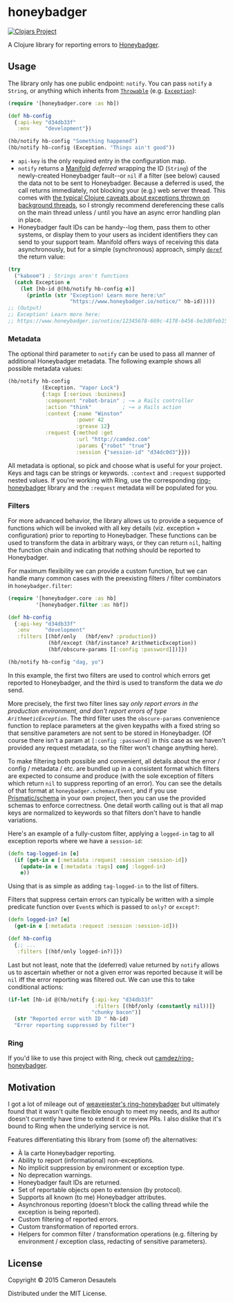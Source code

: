 # honeybadger

[![Clojars Project][clojars-badge]][clojars-honeybadger]

A Clojure library for reporting errors to [Honeybadger][].

## Usage

The library only has one public endpoint: `notify`.  You can pass
`notify` a `String`, or anything which inherits from
[`Throwable`][throwable] (e.g. [`Exception`][exception]):

```clj
(require '[honeybadger.core :as hb])

(def hb-config
  {:api-key "d34db33f"
   :env     "development"})

(hb/notify hb-config "Something happened")
(hb/notify hb-config (Exception. "Things ain't good"))
```

- `api-key` is the only required entry in the configuration map.
- `notify` returns a [Manifold][] *deferred* wrapping the ID
  (`String`) of the newly-created Honeybadger fault--or `nil` if a
  filter (see below) caused the data not to be sent to
  Honeybadger. Because a deferred is used, the call returns
  immediately, not blocking your (e.g.) web server thread. This comes
  with
  [the typical Clojure caveats about exceptions thrown on background threads][background-exceptions],
  so I strongly recommend dereferencing these calls on the main thread
  unless / until you have an async error handling plan in place.
- Honeybadger fault IDs can be handy--log them, pass them to other
  systems, or display them to your users as incident identifiers they
  can send to your support team. Manifold offers ways of receiving
  this data asynchronously, but for a simple (synchronous) approach,
  simply [`deref`][deref] the return value:

```clj
(try
  ("kaboom") ; Strings aren't functions
  (catch Exception e
    (let [hb-id @(hb/notify hb-config e)]
      (println (str "Exception! Learn more here:\n"
                    "https://www.honeybadger.io/notice/" hb-id)))))
;; (Output)
;; Exception! Learn more here:
;; https://www.honeybadger.io/notice/12345678-669c-4178-b456-be3d0feb1551
```

### Metadata

The optional third parameter to `notify` can be used to pass all
manner of additional Honeybadger metadata. The following example shows
all possible metadata values:

```clj
(hb/notify hb-config
           (Exception. "Vapor Lock")
           {:tags [:serious :business]
            :component "robot-brain" ; ~= a Rails controller
            :action "think"          ; ~= a Rails action
            :context {:name "Winston"
                      :power 42
                      :grease 12}
            :request {:method :get
                      :url "http://camdez.com"
                      :params {"robot" "true"}
                      :session {"session-id" "d34dc0d3"}}})
```

All metadata is optional, so pick and choose what is useful for your
project. Keys and tags can be strings or keywords.  `:context` and
`:request` supported nested values.  If you're working with Ring, use
the corresponding [ring-honeybadger][camdez-rh] library and the
`:request` metadata will be populated for you.

### Filters

For more advanced behavior, the library allows us to provide a
sequence of functions which will be invoked with all key details (viz.
exception + configuration) prior to reporting to Honeybadger. These
functions can be used to transform the data in arbitrary ways, or they
can return `nil`, halting the function chain and indicating that
nothing should be reported to Honeybadger.

For maximum flexibility we can provide a custom function, but we can
handle many common cases with the preexisting filters / filter
combinators in `honeybadger.filter`:

```clj
(require '[honeybadger.core :as hb]
         '[honeybadger.filter :as hbf])

(def hb-config
  {:api-key "d34db33f"
   :env     "development"
   :filters [(hbf/only   (hbf/env? :production))
             (hbf/except (hbf/instance? ArithmeticException))
             (hbf/obscure-params [[:config :password]])]})

(hb/notify hb-config "dag, yo")
```

In this example, the first two filters are used to control which
errors get reported to Honeybadger, and the third is used to transform
the data we *do* send.

More precisely, the first two filter lines say *only report errors in
the production environment, and don't report errors of type
`ArithmeticException`*. The third filter uses the `obscure-params`
convenience function to replace parameters at the given keypaths with
a fixed string so that sensitive parameters are not sent to be stored
in Honeybadger. (Of course there isn't a param at
`[:config :password]` in this case as we haven't provided any request
metadata, so the filter won't change anything here).

To make filtering both possible and convenient, all details about the
error / config / metadata / etc. are bundled up in a consistent format
which filters are expected to consume and produce (with the sole
exception of filters which return `nil` to suppress reporting of an
error). You can see the details of that format at
`honeybadger.schemas/Event`, and if you use [Prismatic/schema][schema]
in your own project, then you can use the provided schemas to enforce
correctness. One detail worth calling out is that all map keys are
normalized to keywords so that filters don't have to handle
variations.

Here's an example of a fully-custom filter, applying a `logged-in` tag
to all exception reports where we have a `session-id`:

```clj
(defn tag-logged-in [e]
  (if (get-in e [:metadata :request :session :session-id])
    (update-in e [:metadata :tags] conj :logged-in)
    e))
```

Using that is as simple as adding `tag-logged-in` to the list of
filters.

Filters that suppress certain errors can typically be written with a
simple predicate function over `Event`s which is passed to `only?` or
`except?`:

```clj
(defn logged-in? [e]
  (get-in e [:metadata :request :session :session-id]))

(def hb-config
  {;; ...
   :filters [(hbf/only logged-in?)]})
```

Last but not least, note that the (deferred) value returned by
`notify` allows us to ascertain whether or not a given error was
reported because it will be `nil` iff the error reporting was filtered
out. We can use this to take conditional actions:

```clj
(if-let [hb-id @(hb/notify {:api-key "d34db33f"
                            :filters [(hbf/only (constantly nil))]}
                           "chunky bacon")]
  (str "Reported error with ID " hb-id)
  "Error reporting suppressed by filter")
```

### Ring

If you'd like to use this project with Ring, check out
[camdez/ring-honeybadger][camdez-rh].

## Motivation

I got a lot of mileage out of
[weavejester's ring-honeybadger][weavejester-rh] but ultimately found
that it wasn't quite flexible enough to meet my needs, and its author
doesn't currently have time to extend it or review PRs.  I also
dislike that it's bound to Ring when the underlying service is not.

Features differentiating this library from (some of) the alternatives:

- À la carte Honeybadger reporting.
- Ability to report (informational) non-exceptions.
- No implicit suppression by environment or exception type.
- No deprecation warnings.
- Honeybadger fault IDs are returned.
- Set of reportable objects open to extension (by protocol).
- Supports all known (to me) Honeybadger attributes.
- Asynchronous reporting (doesn't block the calling thread while the
  exception is being reported).
- Custom filtering of reported errors.
- Custom transformation of reported errors.
- Helpers for common filter / transformation operations
  (e.g. filtering by environment / exception class, redacting of
  sensitive parameters).

## License

Copyright © 2015 Cameron Desautels

Distributed under the MIT License.

[clojars-badge]: http://clojars.org/camdez/honeybadger/latest-version.svg
[clojars-honeybadger]: http://clojars.org/camdez/honeybadger
[honeybadger]: https://honeybadger.io
[throwable]: https://docs.oracle.com/javase/7/docs/api/java/lang/Throwable.html
[exception]: https://docs.oracle.com/javase/7/docs/api/java/lang/Exception.html
[weavejester-rh]: https://github.com/weavejester/ring-honeybadger
[camdez-rh]: https://github.com/camdez/ring-honeybadger
[manifold]: https://github.com/ztellman/manifold
[deref]: https://clojuredocs.org/clojure.core/deref
[schema]: https://github.com/Prismatic/schema
[background-exceptions]: http://stuartsierra.com/2015/05/27/clojure-uncaught-exceptions
